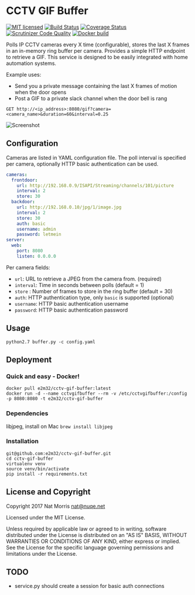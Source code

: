 # CCTV GIF Buffer

[![MIT licensed](https://img.shields.io/badge/license-MIT-blue.svg)](https://raw.githubusercontent.com/natm/cctv-gif-buffer/master/LICENSE)
[![Build Status](https://travis-ci.org/natm/cctv-gif-buffer.svg?branch=master)](https://travis-ci.org/natm/cctv-gif-buffer)
[![Coverage Status](https://coveralls.io/repos/github/natm/cctv-gif-buffer/badge.svg?branch=master)](https://coveralls.io/github/natm/cctv-gif-buffer?branch=master)
[![Scrutinizer Code Quality](https://scrutinizer-ci.com/g/natm/cctv-gif-buffer/badges/quality-score.png)](https://scrutinizer-ci.com/g/natm/cctv-gif-buffer/)
[![Docker build](https://img.shields.io/docker/automated/natmorris/cctv-gif-buffer.svg)](https://hub.docker.com/r/natmorris/cctv-gif-buffer/)

Polls IP CCTV cameras every X time (configurable), stores the last X frames in an in-memory ring buffer per camera. Provides a simple HTTP endpoint to retrieve a GIF. This service is designed to be easily integrated with home automation systems.

Example uses:

* Send you a private message containing the last X frames of motion when the door opens
* Post a GIF to a private slack channel when the door bell is rang

`GET http://<ip_address>:8080/gif?camera=<camera_name>&duration=60&interval=0.25`

![Screenshot](https://raw.github.com/e2m32/cctv-gif-buffer/master/docs/demo1.gif)

## Configuration

Cameras are listed in YAML configuration file. The poll interval is specified per camera, optionally HTTP basic authentication can be used.

```yaml
cameras:
  frontdoor:
    url: http://192.168.0.9/ISAPI/Streaming/channels/101/picture
    interval: 2
    store: 30
  backdoor:
    url: http://192.168.0.10/jpg/1/image.jpg
    interval: 2
    store: 30
    auth: basic
    username: admin
    password: letmein
server:
  web:
    port: 8080
    listen: 0.0.0.0
```

Per camera fields:

  * `url`: URL to retrieve a JPEG from the camera from. (required)
  * `interval`: Time in seconds between polls (default = 1)
  * `store` : Number of frames to store in the ring buffer (default = 30)
  * `auth`: HTTP authentication type, only `basic` is supported (optional)
  * `username`: HTTP basic authentication username
  * `password`: HTTP basic authentication password

## Usage

`python2.7 buffer.py -c config.yaml`

## Deployment

### Quick and easy - Docker!

```
docker pull e2m32/cctv-gif-buffer:latest
docker run -d --name cctvgifbuffer --rm -v /etc/cctvgifbuffer:/config -p 8080:8080 -t e2m32/cctv-gif-buffer
```

### Dependencies

libjpeg, install on Mac `brew install libjpeg`

### Installation

```
git@github.com:e2m32/cctv-gif-buffer.git
cd cctv-gif-buffer
virtualenv venv
source venv/bin/activate
pip install -r requirements.txt
```

## License and Copyright

Copyright 2017 Nat Morris nat@nuqe.net

Licensed under the MIT License.

Unless required by applicable law or agreed to in writing, software distributed under the License is distributed on an "AS IS" BASIS, WITHOUT WARRANTIES OR CONDITIONS OF ANY KIND, either express or implied. See the License for the specific language governing permissions and limitations under the License.

## TODO

* service.py should create a session for basic auth connections
